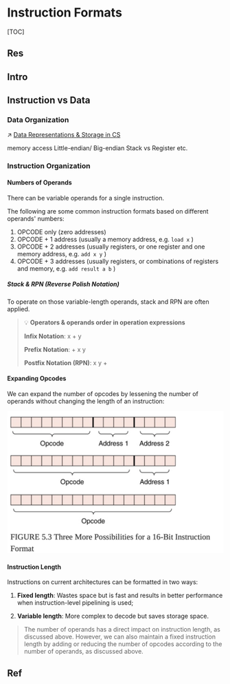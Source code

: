 # Instruction Formats

[TOC]



## Res


## Intro



## Instruction vs Data
### Data Organization
↗ [Data Representations & Storage in CS](../../../😤%20Number,%20Data%20and%20Math%20in%20Digital%20Systems/Data%20Representations%20&%20Storage%20in%20CS.md)

memory access
Little-endian/ Big-endian
Stack vs Register
etc.


### Instruction Organization
#### Numbers of Operands
There can be variable operands for a single instruction.

The following are some common instruction formats based on different operands' numbers:

1. OPCODE only (zero addresses)  
2. OPCODE + 1 address (usually a memory address, e.g. `load x` )
3. OPCODE + 2 addresses (usually registers, or one register and one memory address, e.g. `add x y` )
4. OPCODE + 3 addresses (usually registers, or combinations of registers and memory, e.g. `add result a b` )

##### Stack & RPN (Reverse Polish Notation)
To operate on those variable-length operands, stack and RPN are often applied.

> 💡 **Operators & operands order in operation expressions**
> 
> **Infix Notation**: x + y
> 
> **Prefix Notation**: + x y 
> 
> **Postfix Notation (RPN)**: x y +


#### Expanding Opcodes
We can expand the number of opcodes by lessening the number of operands without changing the length of an instruction:

![](../../../../../../Assets/Pics/Screenshot%202023-03-28%20at%205.32.13%20PM.png)


#### Instruction Length
Instructions on current architectures can be formatted in two ways:

1. **Fixed length**: Wastes space but is fast and results in better performance when instruction-level pipelining is used;

2. **Variable length**: More complex to decode but saves storage space.

> The number of operands has a direct impact on instruction length, as discussed above. However, we can also maintain a fixed instruction length by adding or reducing the number of opcodes according to the number of operands, as discussed above.



## Ref

